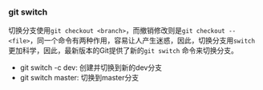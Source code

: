 ### git switch
切换分支使用`git checkout <branch>`，而撤销修改则是`git checkout -- <file>`，同一个命令有两种作用，容易让人产生迷惑，因此，切换分支用`switch`更加科学，因此，最新版本的Git提供了新的`git switch` 命令来切换分支。
- git switch -c dev: 创建并切换到新的dev分支
- git switch master: 切换到master分支